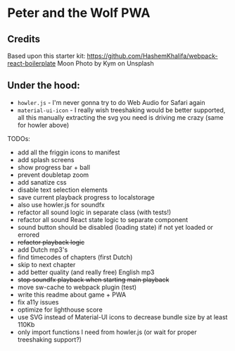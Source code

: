 # Peter and the Wolf PWA

## Credits

Based upon this starter kit: https://github.com/HashemKhalifa/webpack-react-boilerplate
Moon Photo by Kym on Unsplash

## Under the hood:

- `howler.js` - I'm never gonna try to do Web Audio for Safari again
- `material-ui-icon` - I really wish treeshaking would be better supported, all this manually extracting the svg you need is driving me crazy (same for howler above)

TODOs:

- add all the friggin icons to manifest
- add splash screens
- show progress bar + ball
- prevent doubletap zoom
- add sanatize css
- disable text selection elements
- save current playback progress to localstorage
- also use howler.js for soundfx
- refactor all sound logic in separate class (with tests!)
- refactor all sound React state logic to separate component
- sound button should be disabled (loading state) if not yet loaded or errored
- ~~refactor playback logic~~
- add Dutch mp3's
- find timecodes of chapters (first Dutch)
- skip to next chapter
- add better quality (and really free) English mp3
- ~~stop soundfx playback when starting main playback~~
- move sw-cache to webpack plugin (test)
- write this readme about game + PWA
- fix a11y issues
- optimize for lighthouse score
- use SVG instead of Material-UI icons to decrease bundle size by at least 110Kb
- only import functions I need from howler.js (or wait for proper treeshaking support?)
